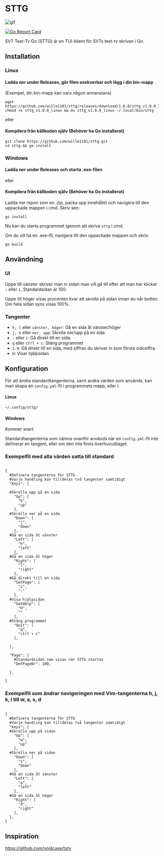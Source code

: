 # STTG

![gif](https://raw.githubusercontent.com/wille1101/gifs/master/animation.gif)

[![Go Report Card](https://goreportcard.com/badge/github.com/wille1101/sttg)](https://goreportcard.com/report/github.com/wille1101/sttg)

SVT Text-Tv Go (STTG) är en TUI-klient för SVTs text-tv skriven i Go.

## Installation

### Linux

#### Ladda ner under Releases, gör filen exekverbar och lägg i din bin-mapp

(Exempel, din bin-mapp kan vara någon annanstans)

```
wget https://github.com/wille1101/sttg/releases/download/1.0.0/sttg_v1.0.0_linux
chmod +x sttg_v1.0.0_linux && mv sttg_v1.0.0_linux ~/.local/bin/sttg
```

eller

#### Kompilera från källkoden själv (Behöver ha Go installerat)

```
git clone https://github.com/wille1101/sttg.git
cd sttg && go install
```

### Windows

#### Ladda ner under Releases och starta .exe-filen

eller

#### Kompilera från källkoden själv (Behöver ha Go installerat)

Ladda ner repon som en .zip, packa upp innehållet och navigera till den uppackade mappen i cmd. Skriv sen:
```
go install
```
Nu kan du starta programmet igenom att skriva `sttg` i cmd.

Om du vill ha en .exe-fil, navigera till den uppackade mappen och skriv:
```
go build
```

## Användning

### UI
Uppe till vänster skriver man in sidan man vill gå till efter att man har klickat `:` eller `i`. Standardsidan är 100.

Uppe till höger visas procenten kvar att skrolla på sidan innan du når botten. Om hela sidan syns visas 100%.

### Tangenter
- `h, l` eller  `vänster, höger`: Gå en sida åt vänster/höger
- `j, k` eller `ner, upp`:  Skrolla ner/upp på en sida
- `:` eller `i`:        Gå direkt till en sida.
- `q` eller `Ctrl + c`: Stäng programmet
- `1-9`:            Gå direkt till en sida, med siffran du skriver in som första sidosiffra. 
- `H`:            Visar hjälpsidan

## Konfiguration
För att ändra standardtangenterna, samt andra värden som används, kan man skapa en `config.yml`-fil i programmets mapp, eller i:
#### Linux  
`~/.config/sttg/`

#### Windows
Kommer snart

Standardtangenterna som nämns ovanför används när en `config.yml`-fil inte definerar en tangent, eller om den  inte finns överhuvudtaget.

### Exempelfil med alla värden satta till standard

```

{
  #Definera tangenterna för STTG
  #Varje handling kan tilldelas två tangenter samtidigt
  "Keys": {

  #Skrolla upp på en sida
    "Up": [
      "k",
      "up"
    ],
  #Skrolla ner på en sida
    "Down": [
      "j",
      "down"
    ],
  #Gå en sida åt vänster
    "Left": [
      "h",
      "left"
    ],
  #Gå en sida åt höger
    "Right": [
      "l",
      "right"
    ],
  #Gå direkt till en sida
    "SetPage": [
      "i",
      ":"
    ],
  #Visa hjälpsidan
    "GetHelp": [
      "H",
      ""
    ],
  #Stäng programmet
    "Quit": [
      "q",
      "ctrl + c"
    ],

  },

  "Page": {
    #Standardsidan som visas när STTG startas
    "DefPageNr": 100,

  },

}

```

### Exempelfil som ändrar navigeringen med Vim-tangenterna h, j, k, l till w, a, s, d

```

{
  #Definera tangenterna för STTG
  #Varje handling kan tilldelas två tangenter samtidigt
  "Keys": {
  #Skrolla upp på sidan
    "Up": [
      "w",
      "up"
    ],
  #Skrolla ner på sidan
    "Down": [
      "s",
      "down"
    ],
  #Gå en sida åt vänster
    "Left": [
      "a",
      "left"
    ],
  #Gå en sida åt höger
    "Right": [
      "d",
      "right"
    ],
  },
}

```

## Inspiration
  https://github.com/voidcase/txtv

